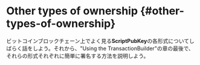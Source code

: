 # Other types of ownership {#other-types-of-ownership}

ビットコインブロックチェーン上でよく見る**ScriptPubKey**の各形式についてしばらく話をしよう。それから、"Using the TransactionBuilder"の章の最後で、それらの形式それぞれに簡単に署名する方法を説明しよう。

